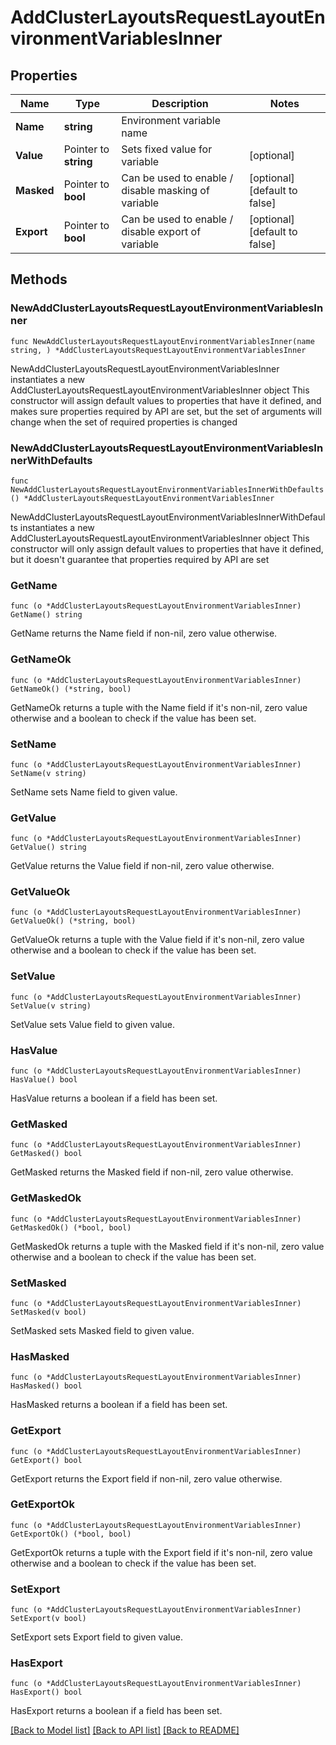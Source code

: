 # AddClusterLayoutsRequestLayoutEnvironmentVariablesInner

## Properties

Name | Type | Description | Notes
------------ | ------------- | ------------- | -------------
**Name** | **string** | Environment variable name | 
**Value** | Pointer to **string** | Sets fixed value for variable | [optional] 
**Masked** | Pointer to **bool** | Can be used to enable / disable masking of variable | [optional] [default to false]
**Export** | Pointer to **bool** | Can be used to enable / disable export of variable | [optional] [default to false]

## Methods

### NewAddClusterLayoutsRequestLayoutEnvironmentVariablesInner

`func NewAddClusterLayoutsRequestLayoutEnvironmentVariablesInner(name string, ) *AddClusterLayoutsRequestLayoutEnvironmentVariablesInner`

NewAddClusterLayoutsRequestLayoutEnvironmentVariablesInner instantiates a new AddClusterLayoutsRequestLayoutEnvironmentVariablesInner object
This constructor will assign default values to properties that have it defined,
and makes sure properties required by API are set, but the set of arguments
will change when the set of required properties is changed

### NewAddClusterLayoutsRequestLayoutEnvironmentVariablesInnerWithDefaults

`func NewAddClusterLayoutsRequestLayoutEnvironmentVariablesInnerWithDefaults() *AddClusterLayoutsRequestLayoutEnvironmentVariablesInner`

NewAddClusterLayoutsRequestLayoutEnvironmentVariablesInnerWithDefaults instantiates a new AddClusterLayoutsRequestLayoutEnvironmentVariablesInner object
This constructor will only assign default values to properties that have it defined,
but it doesn't guarantee that properties required by API are set

### GetName

`func (o *AddClusterLayoutsRequestLayoutEnvironmentVariablesInner) GetName() string`

GetName returns the Name field if non-nil, zero value otherwise.

### GetNameOk

`func (o *AddClusterLayoutsRequestLayoutEnvironmentVariablesInner) GetNameOk() (*string, bool)`

GetNameOk returns a tuple with the Name field if it's non-nil, zero value otherwise
and a boolean to check if the value has been set.

### SetName

`func (o *AddClusterLayoutsRequestLayoutEnvironmentVariablesInner) SetName(v string)`

SetName sets Name field to given value.


### GetValue

`func (o *AddClusterLayoutsRequestLayoutEnvironmentVariablesInner) GetValue() string`

GetValue returns the Value field if non-nil, zero value otherwise.

### GetValueOk

`func (o *AddClusterLayoutsRequestLayoutEnvironmentVariablesInner) GetValueOk() (*string, bool)`

GetValueOk returns a tuple with the Value field if it's non-nil, zero value otherwise
and a boolean to check if the value has been set.

### SetValue

`func (o *AddClusterLayoutsRequestLayoutEnvironmentVariablesInner) SetValue(v string)`

SetValue sets Value field to given value.

### HasValue

`func (o *AddClusterLayoutsRequestLayoutEnvironmentVariablesInner) HasValue() bool`

HasValue returns a boolean if a field has been set.

### GetMasked

`func (o *AddClusterLayoutsRequestLayoutEnvironmentVariablesInner) GetMasked() bool`

GetMasked returns the Masked field if non-nil, zero value otherwise.

### GetMaskedOk

`func (o *AddClusterLayoutsRequestLayoutEnvironmentVariablesInner) GetMaskedOk() (*bool, bool)`

GetMaskedOk returns a tuple with the Masked field if it's non-nil, zero value otherwise
and a boolean to check if the value has been set.

### SetMasked

`func (o *AddClusterLayoutsRequestLayoutEnvironmentVariablesInner) SetMasked(v bool)`

SetMasked sets Masked field to given value.

### HasMasked

`func (o *AddClusterLayoutsRequestLayoutEnvironmentVariablesInner) HasMasked() bool`

HasMasked returns a boolean if a field has been set.

### GetExport

`func (o *AddClusterLayoutsRequestLayoutEnvironmentVariablesInner) GetExport() bool`

GetExport returns the Export field if non-nil, zero value otherwise.

### GetExportOk

`func (o *AddClusterLayoutsRequestLayoutEnvironmentVariablesInner) GetExportOk() (*bool, bool)`

GetExportOk returns a tuple with the Export field if it's non-nil, zero value otherwise
and a boolean to check if the value has been set.

### SetExport

`func (o *AddClusterLayoutsRequestLayoutEnvironmentVariablesInner) SetExport(v bool)`

SetExport sets Export field to given value.

### HasExport

`func (o *AddClusterLayoutsRequestLayoutEnvironmentVariablesInner) HasExport() bool`

HasExport returns a boolean if a field has been set.


[[Back to Model list]](../README.md#documentation-for-models) [[Back to API list]](../README.md#documentation-for-api-endpoints) [[Back to README]](../README.md)



